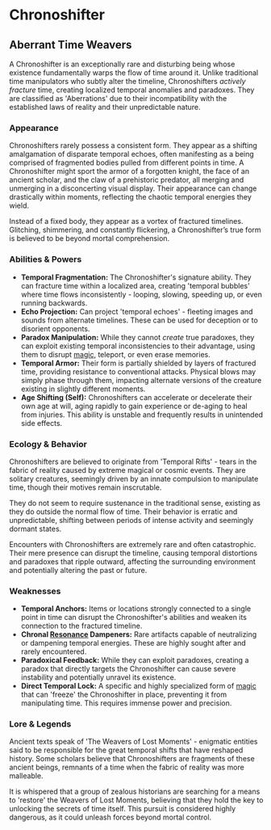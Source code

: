 # Chronoshifter

## Aberrant Time Weavers

A Chronoshifter is an exceptionally rare and disturbing being whose existence fundamentally warps the flow of time around it. Unlike traditional time manipulators who subtly alter the timeline, Chronoshifters *actively fracture* time, creating localized temporal anomalies and paradoxes. They are classified as 'Aberrations' due to their incompatibility with the established laws of reality and their unpredictable nature. 

### Appearance

Chronoshifters rarely possess a consistent form. They appear as a shifting amalgamation of disparate temporal echoes, often manifesting as a being comprised of fragmented bodies pulled from different points in time. A Chronoshifter might sport the armor of a forgotten knight, the face of an ancient scholar, and the claw of a prehistoric predator, all merging and unmerging in a disconcerting visual display. Their appearance can change drastically within moments, reflecting the chaotic temporal energies they wield.  

Instead of a fixed body, they appear as a vortex of fractured timelines.  Glitching, shimmering, and constantly flickering, a Chronoshifter’s true form is believed to be beyond mortal comprehension.

### Abilities & Powers

*   **Temporal Fragmentation:** The Chronoshifter's signature ability. They can fracture time within a localized area, creating 'temporal bubbles' where time flows inconsistently - looping, slowing, speeding up, or even running backwards.
*   **Echo Projection:** Can project 'temporal echoes' - fleeting images and sounds from alternate timelines. These can be used for deception or to disorient opponents.
*   **Paradox Manipulation:** While they cannot *create* true paradoxes, they can exploit existing temporal inconsistencies to their advantage, using them to disrupt [magic](/structure/mechanic/magic.md), teleport, or even erase memories. 
*   **Temporal Armor:** Their form is partially shielded by layers of fractured time, providing resistance to conventional attacks. Physical blows may simply phase through them, impacting alternate versions of the creature existing in slightly different moments.
*   **Age Shifting (Self):** Chronoshifters can accelerate or decelerate their own age at will, aging rapidly to gain experience or de-aging to heal from injuries. This ability is unstable and frequently results in unintended side effects.

### Ecology & Behavior

Chronoshifters are believed to originate from 'Temporal Rifts' - tears in the fabric of reality caused by extreme magical or cosmic events. They are solitary creatures, seemingly driven by an innate compulsion to manipulate time, though their motives remain inscrutable.

They do not seem to require sustenance in the traditional sense, existing as they do outside the normal flow of time.  Their behavior is erratic and unpredictable, shifting between periods of intense activity and seemingly dormant states.

Encounters with Chronoshifters are extremely rare and often catastrophic. Their mere presence can disrupt the timeline, causing temporal distortions and paradoxes that ripple outward, affecting the surrounding environment and potentially altering the past or future.

### Weaknesses

*   **Temporal Anchors:** Items or locations strongly connected to a single point in time can disrupt the Chronoshifter's abilities and weaken its connection to the fractured timeline.
*   **Chronal [Resonance](/structure/mechanic/resonance.md) Dampeners:** Rare artifacts capable of neutralizing or dampening temporal energies.  These are highly sought after and rarely encountered.
*   **Paradoxical Feedback:** While they can exploit paradoxes, creating a paradox that directly targets the Chronoshifter can cause severe instability and potentially unravel its existence.
*   **Direct Temporal Lock:** A specific and highly specialized form of [magic](/structure/mechanic/magic.md) that can 'freeze' the Chronoshifter in place, preventing it from manipulating time. This requires immense power and precision.

### Lore & Legends

Ancient texts speak of 'The Weavers of Lost Moments' - enigmatic entities said to be responsible for the great temporal shifts that have reshaped history. Some scholars believe that Chronoshifters are fragments of these ancient beings, remnants of a time when the fabric of reality was more malleable.

It is whispered that a group of zealous historians are searching for a means to 'restore' the Weavers of Lost Moments, believing that they hold the key to unlocking the secrets of time itself. This pursuit is considered highly dangerous, as it could unleash forces beyond mortal control.
